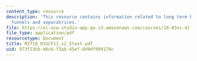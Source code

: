 ```yaml
---
content_type: resource
description: 'This resource contains information related to long term behavior: fences,
  funnels and separatrices.'
file: https://ol-ocw-studio-app-qa.s3.amazonaws.com/courses/18-03sc-differential-equations-fall-2011/973f236bd6c6f3ab45ef8d9df099178c_MIT18_03SCF11_s2_5text.pdf
file_type: application/pdf
resourcetype: Document
title: MIT18_03SCF11_s2_5text.pdf
uid: 973f236b-d6c6-f3ab-45ef-8d9df099178c
---
```


